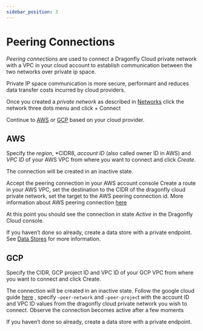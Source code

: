 ```yaml
---
sidebar_position: 3
---
```


# Peering Connections

*Peering connections* are used  to connect a Dragonfly Cloud private network with a VPC in your cloud account to establish communication between the two networks over private ip space.

Private IP space communication is more secure, performant and reduces data transfer costs incurred by cloud providers.

Once you created a *private network* as described in [Networks](./networks) click the network three dots menu and click + Connect

Continue to [AWS](#aws) or [GCP](#gcp) based on your cloud provider.


## AWS
Specify the *region*, *CIDR8, *account ID* (also called owner ID in AWS) and *VPC ID* of your AWS VPC from where you want to connect and click *Create*.

The connection will be created in an inactive state.

Accept the peering connection in your AWS account console 
Create a route in your AWS VPC, set the destination to the CIDR of the dragonfly cloud private network, set the target to the AWS peering connection id.
More information about AWS peering connection [here](https://docs.aws.amazon.com/vpc/latest/peering/create-vpc-peering-connection.html) 

At this point you should see the connection in state *Active* in the Dragonfly Cloud console.

If you haven’t done so already, create a data store with a private endpoint. See [Data Stores](./datastores#private-endpoint) for more information.


##  GCP
Specify the CIDR, GCP project ID and VPC ID of your GCP VPC from where you want to connect and click Create.

The connection will be created in an inactive state. Follow the google cloud guide <a href="https://cloud.google.com/sdk/gcloud/reference/compute/networks/peerings/create">here</a> , specify `–peer-network` and `–peer-projec`t with the account ID and VPC ID values from the dragonfly cloud private network you wish to connect. Observe the connection becomes active after a few moments      

If you haven’t done so already, create a data store with a private endpoint.